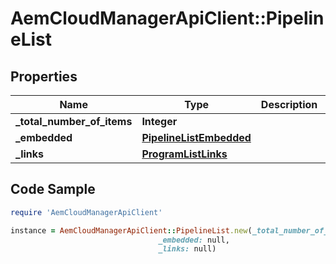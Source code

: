 # AemCloudManagerApiClient::PipelineList

## Properties

Name | Type | Description | Notes
------------ | ------------- | ------------- | -------------
**_total_number_of_items** | **Integer** |  | [optional] 
**_embedded** | [**PipelineListEmbedded**](PipelineListEmbedded.md) |  | [optional] 
**_links** | [**ProgramListLinks**](ProgramListLinks.md) |  | [optional] 

## Code Sample

```ruby
require 'AemCloudManagerApiClient'

instance = AemCloudManagerApiClient::PipelineList.new(_total_number_of_items: null,
                                 _embedded: null,
                                 _links: null)
```


